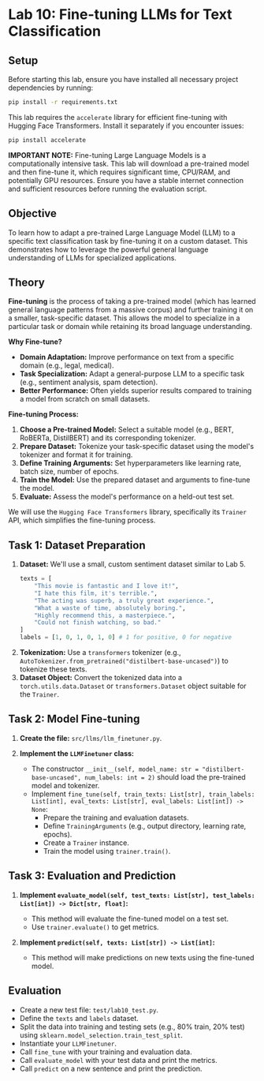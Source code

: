 # Lab 10: Fine-tuning LLMs for Text Classification

## Setup

Before starting this lab, ensure you have installed all necessary project dependencies by running:

```bash
pip install -r requirements.txt
```

This lab requires the `accelerate` library for efficient fine-tuning with Hugging Face Transformers. Install it separately if you encounter issues:

```bash
pip install accelerate
```

**IMPORTANT NOTE:** Fine-tuning Large Language Models is a computationally intensive task. This lab will download a pre-trained model and then fine-tune it, which requires significant time, CPU/RAM, and potentially GPU resources. Ensure you have a stable internet connection and sufficient resources before running the evaluation script.

## Objective

To learn how to adapt a pre-trained Large Language Model (LLM) to a specific text classification task by fine-tuning it on a custom dataset. This demonstrates how to leverage the powerful general language understanding of LLMs for specialized applications.

## Theory

**Fine-tuning** is the process of taking a pre-trained model (which has learned general language patterns from a massive corpus) and further training it on a smaller, task-specific dataset. This allows the model to specialize in a particular task or domain while retaining its broad language understanding.

**Why Fine-tune?**
*   **Domain Adaptation:** Improve performance on text from a specific domain (e.g., legal, medical).
*   **Task Specialization:** Adapt a general-purpose LLM to a specific task (e.g., sentiment analysis, spam detection).
*   **Better Performance:** Often yields superior results compared to training a model from scratch on small datasets.

**Fine-tuning Process:**
1.  **Choose a Pre-trained Model:** Select a suitable model (e.g., BERT, RoBERTa, DistilBERT) and its corresponding tokenizer.
2.  **Prepare Dataset:** Tokenize your task-specific dataset using the model's tokenizer and format it for training.
3.  **Define Training Arguments:** Set hyperparameters like learning rate, batch size, number of epochs.
4.  **Train the Model:** Use the prepared dataset and arguments to fine-tune the model.
5.  **Evaluate:** Assess the model's performance on a held-out test set.

We will use the `Hugging Face Transformers` library, specifically its `Trainer` API, which simplifies the fine-tuning process.

## Task 1: Dataset Preparation

1.  **Dataset:** We'll use a small, custom sentiment dataset similar to Lab 5.
    ```python
    texts = [
        "This movie is fantastic and I love it!",
        "I hate this film, it's terrible.",
        "The acting was superb, a truly great experience.",
        "What a waste of time, absolutely boring.",
        "Highly recommend this, a masterpiece.",
        "Could not finish watching, so bad."
    ]
    labels = [1, 0, 1, 0, 1, 0] # 1 for positive, 0 for negative
    ```
2.  **Tokenization:** Use a `transformers` tokenizer (e.g., `AutoTokenizer.from_pretrained("distilbert-base-uncased")`) to tokenize these texts.
3.  **Dataset Object:** Convert the tokenized data into a `torch.utils.data.Dataset` or `transformers.Dataset` object suitable for the `Trainer`.

## Task 2: Model Fine-tuning

1.  **Create the file:** `src/llms/llm_finetuner.py`.

2.  **Implement the `LLMFinetuner` class:**
    *   The constructor `__init__(self, model_name: str = "distilbert-base-uncased", num_labels: int = 2)` should load the pre-trained model and tokenizer.
    *   Implement `fine_tune(self, train_texts: List[str], train_labels: List[int], eval_texts: List[str], eval_labels: List[int]) -> None`:
        *   Prepare the training and evaluation datasets.
        *   Define `TrainingArguments` (e.g., output directory, learning rate, epochs).
        *   Create a `Trainer` instance.
        *   Train the model using `trainer.train()`.

## Task 3: Evaluation and Prediction

1.  **Implement `evaluate_model(self, test_texts: List[str], test_labels: List[int]) -> Dict[str, float]`:**
    *   This method will evaluate the fine-tuned model on a test set.
    *   Use `trainer.evaluate()` to get metrics.

2.  **Implement `predict(self, texts: List[str]) -> List[int]`:**
    *   This method will make predictions on new texts using the fine-tuned model.

## Evaluation

*   Create a new test file: `test/lab10_test.py`.
*   Define the `texts` and `labels` dataset.
*   Split the data into training and testing sets (e.g., 80% train, 20% test) using `sklearn.model_selection.train_test_split`.
*   Instantiate your `LLMFinetuner`.
*   Call `fine_tune` with your training and evaluation data.
*   Call `evaluate_model` with your test data and print the metrics.
*   Call `predict` on a new sentence and print the prediction.
